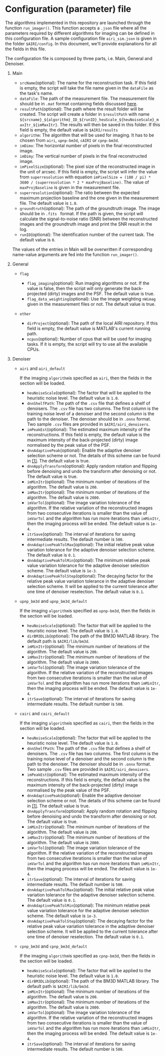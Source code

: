# Configuration (parameter) file

The algorithms implemented in this repository are launched through the function ``run_imager()``. This function accepts a ``.json`` file where all the parameters required by different algorithms for imaging can be defined in this configuration file. A sample configuration file ``airi_sim.json`` is given in the folder ``$AIRI/config``. In this document, we'll provide explanations for all the fields in this file.

The configuration file is composed by three parts, i.e. Main, General and Denoiser. 

1. Main
    - ``srcName``(optional): The name for the reconstruction task. If this field is empty, the script will take the file name given in the ``dataFile`` as the task's name.
    - ``dataFile``: The path of the measurement file. The measurement file should be in ``.mat`` format containing fields discussed [here](https://github.com/basp-group/AIRI?tab=readme-ov-file#measurement-file).
    - ``resultPath``(optional): The path where the result folder will be created. The script will create a folder in ``$resultPath`` with name ``${srcname}_${algorithm}_ID_${runID}_heuScale_${heuNoiseScale}_maxItr_${imMaxItr}``. The results will then be saved in this folder. If this field is empty, the default value is ``$AIRI/results``
    - ``algorithm``: The algorithm that will be used for imaging. It has to be chosen from ``airi``, ``upnp-bm3d``, ``cAIRI`` or ``cpnp-bm3d``.
    - ``imDimx``: The horizontal number of pixels in the final reconstructed image.
    - ``imDimy``: The vertical number of pixels in the final reconstructed image.
    - ``imPixelSize``(optional): The pixel size of the reconstructed image in the unit of arcsec. If this field is empty, the script will infer the value from ``superresolution`` with equation ``imPixelSize = (180 / pi) * 3600 / (superresolution * 2 * maxProjBaseline)``. The value of ``maxProjBaseline`` is given in the measurement file.
    - ``superresolution``(optional): The ratio between the expected maximum projection baseline and the one given in the measurement file. The default value is ``1.0``.
    - ``groundtruth``(optional): The path of the groundtruth image. The image should be in ``.fits `` format. If the path is given, the script will calculate the signal-to-noise ratio (SNR) between the reconstructed images and the groundtruth image and print the SNR result in the log.
    - ``runID``(optional): The identification number of the current task. The default value is ``0``.

    The values of the entries in Main will be overwritten if corresponding name-value arguments are fed into the function ``run_imager()``.

2. General
    - ``flag``
        - ``flag_imaging``(optional): Run imaging algorithms or not. If the value is false, then the script will only generate the back-projected (dirty) images and the PSF. The default value is true.
        - ``flag_data_weighting``(optional): Use the image weighting ``nWimag`` given in the measurement files or not. The default value is true.

    - ``other``
        - ``dirProject``(optional): The path of the local AIRI repository. If this field is empty, the default value is MATLAB's current running path.
        - ``ncpus``(optional): Number of cpus that will be used for imaging tasks. If it is empty, the script will try to use all the available CPUs.

3. Denoiser
    - ``airi`` and ``airi_default``
        
        If the imaging ``algorithm``is specified as ``airi``, then the fields in the section will be loaded.
        - ``heuNoiseScale``(optional): The factor that will be applied to the heuristic noise level. The default value is ``1.0``.
        - ``dnnShelfPath``: The path of the ``.csv`` file that defines a shelf of denoisers. The ``.csv`` file has two columns. The first column is the training noise level of a denoiser and the second column is the path to the denoiser. The denoiser should be in ``.onnx`` format. Two sample ``.csv`` files are provided in ``$AIRI/airi_denoisers``.
        - ``imPeakEst``(optional): The estimated maximum intensity of the reconstructions. If this field is empty, the default value is the maximum intensity of the back-projected (dirty) image normalised by the peak value of the PSF.
        - ``dnnAdaptivePeak``(optional): Enable the adaptive denoiser selection scheme or not. The details of this scheme can be found in [[1]](https://arxiv.org/abs/2312.07137v2). The default value is true.
        - ``dnnApplyTransform``(optional): Apply random rotation and flipping before denoising and undo the transform after denoising or not. The default value is true.
        - ``imMinItr``(optional): The minimum number of iterations of the algorithm. The default value is ``200``.
        - ``imMaxItr``(optional): The minimum number of iterations of the algorithm. The default value is ``2000``.
        - ``imVarTol``(optional): The image variation tolerance of the algorithm. If the relative variation of the reconstructed images from two consecutive iterations is smaller than the value of ``imVarTol`` and the algorithm has run more iterations than ``imMinItr``, then the imaging process will be ended. The default value is ``1e-4``.
        - ``itrSave``(optional): The interval of iterations for saving intermediate results. The default number is ``500``.
        - ``dnnAdaptivePeakTolMax``(optional): The initial relative peak value variation tolerance for the adaptive denoiser selection scheme. The default value is ``0.1``.
        - ``dnnAdaptivePeakTolMin``(optional): The minimum relative peak value variation tolerance for the adaptive denoiser selection scheme. The default value is ``1e-3``.
        - ``dnnAdaptivePeakTolStep``(optional): The decaying factor for the relative peak value variation tolerance in the adaptive denoiser selection scheme. It will be applied to the current tolerance after one time of denoiser reselection. The default value is ``0.1``.

    - ``upnp_bm3d`` and ``upnp_bm3d_default``

        If the imaging ``algorithm``is specified as ``upnp-bm3d``, then the fields in the section will be loaded.
        - ``heuNoiseScale``(optional): The factor that will be applied to the heuristic noise level. The default value is ``1.0``.
        - ``dirBM3DLib``(optional): The path of the BM3D MATLAB library. The default path is ``$AIRI/lib/bm3d``.
        - ``imMinItr``(optional): The minimum number of iterations of the algorithm. The default value is ``200``.
        - ``imMaxItr``(optional): The minimum number of iterations of the algorithm. The default value is ``2000``.
        - ``imVarTol``(optional): The image variation tolerance of the algorithm. If the relative variation of the reconstructed images from two consecutive iterations is smaller than the value of ``imVarTol`` and the algorithm has run more iterations than ``imMinItr``, then the imaging process will be ended. The default value is ``1e-4``.
        - ``itrSave``(optional): The interval of iterations for saving intermediate results. The default number is ``500``.

    - ``cairi`` and ``cairi_default``

        If the imaging ``algorithm``is specified as ``cairi``, then the fields in the section will be loaded.
        - ``heuNoiseScale``(optional): The factor that will be applied to the heuristic noise level. The default value is ``1.0``.
        - ``dnnShelfPath``: The path of the ``.csv`` file that defines a shelf of denoisers. The ``.csv`` file has two columns. The first column is the training noise level of a denoiser and the second column is the path to the denoiser. The denoiser should be in ``.onnx`` format. Two sample ``.csv`` files are provided in ``$AIRI/airi_denoisers``.
        - ``imPeakEst``(optional): The estimated maximum intensity of the reconstructions. If this field is empty, the default value is the maximum intensity of the back-projected (dirty) image normalised by the peak value of the PSF.
        - ``dnnAdaptivePeak``(optional): Enable the adaptive denoiser selection scheme or not. The details of this scheme can be found in [[1]](https://arxiv.org/abs/2312.07137v2). The default value is true.
        - ``dnnApplyTransform``(optional): Apply random rotation and flipping before denoising and undo the transform after denoising or not. The default value is true.
        - ``imMinItr``(optional): The minimum number of iterations of the algorithm. The default value is ``200``.
        - ``imMaxItr``(optional): The minimum number of iterations of the algorithm. The default value is ``2000``.
        - ``imVarTol``(optional): The image variation tolerance of the algorithm. If the relative variation of the reconstructed images from two consecutive iterations is smaller than the value of ``imVarTol`` and the algorithm has run more iterations than ``imMinItr``, then the imaging process will be ended. The default value is ``1e-4``.
        - ``itrSave``(optional): The interval of iterations for saving intermediate results. The default number is ``500``.
        - ``dnnAdaptivePeakTolMax``(optional): The initial relative peak value variation tolerance for the adaptive denoiser selection scheme. The default value is ``0.1``.
        - ``dnnAdaptivePeakTolMin``(optional): The minimum relative peak value variation tolerance for the adaptive denoiser selection scheme. The default value is ``1e-3``.
        - ``dnnAdaptivePeakTolStep``(optional): The decaying factor for the relative peak value variation tolerance in the adaptive denoiser selection scheme. It will be applied to the current tolerance after one time of denoiser reselection. The default value is ``0.1``.

    - ``cpnp_bm3d`` and ``cpnp_bm3d_default``

        If the imaging ``algorithm``is specified as ``cpnp-bm3d``, then the fields in the section will be loaded.
        - ``heuNoiseScale``(optional): The factor that will be applied to the heuristic noise level. The default value is ``1.0``.
        - ``dirBM3DLib``(optional): The path of the BM3D MATLAB library. The default path is ``$AIRI/lib/bm3d``.
        - ``imMinItr``(optional): The minimum number of iterations of the algorithm. The default value is ``200``.
        - ``imMaxItr``(optional): The minimum number of iterations of the algorithm. The default value is ``2000``.
        - ``imVarTol``(optional): The image variation tolerance of the algorithm. If the relative variation of the reconstructed images from two consecutive iterations is smaller than the value of ``imVarTol`` and the algorithm has run more iterations than ``imMinItr``, then the imaging process will be ended. The default value is ``1e-4``.
        - ``itrSave``(optional): The interval of iterations for saving intermediate results. The default number is ``500``.

    

    